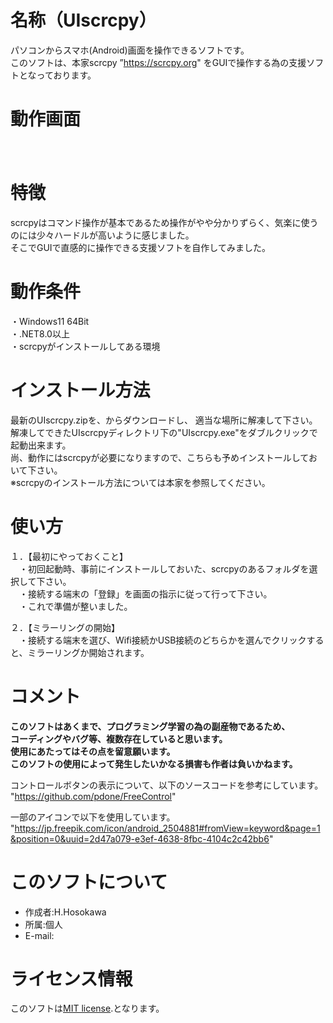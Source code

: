 # 名称（UIscrcpy）  
パソコンからスマホ(Android)画面を操作できるソフトです。  
このソフトは、本家scrcpy  ”https://scrcpy.org"  をGUIで操作する為の支援ソフトとなっております。  
  
# 動作画面  

  　
# 特徴    
scrcpyはコマンド操作が基本であるため操作がやや分かりずらく、気楽に使うのには少々ハードルが高いように感じました。  
そこでGUIで直感的に操作できる支援ソフトを自作してみました。  
  
# 動作条件  
・Windows11 64Bit  
・.NET8.0以上  
・scrcpyがインストールしてある環境  
  
# インストール方法  
最新のUIscrcpy.zipを、からダウンロードし、  適当な場所に解凍して下さい。  
解凍してできたUIscrcpyディレクトリ下の"UIscrcpy.exe"をダブルクリックで起動出来ます。  
尚、動作にはscrcpyが必要になりますので、こちらも予めインストールしておいて下さい。  
※scrcpyのインストール方法については本家を参照してください。  
  
# 使い方  
１．【最初にやっておくこと】  
　・初回起動時、事前にインストールしておいた、scrcpyのあるフォルダを選択して下さい。  
　・接続する端末の「登録」を画面の指示に従って行って下さい。  
　・これで準備が整いました。  
  
２．【ミラーリングの開始】  
　・接続する端末を選び、Wifi接続かUSB接続のどちらかを選んでクリックすると、ミラーリングか開始されます。  
  
# コメント  
**このソフトはあくまで、プログラミング学習の為の副産物であるため、**  
**コーディングやバグ等、複数存在していると思います。**  
**使用にあたってはその点を留意願います。**  
**このソフトの使用によって発生したいかなる損害も作者は負いかねます。**  
  
コントロールボタンの表示について、以下のソースコードを参考にしています。 
"https://github.com/pdone/FreeControl" 

一部のアイコンで以下を使用しています。 
"https://jp.freepik.com/icon/android_2504881#fromView=keyword&page=1&position=0&uuid=2d47a079-e3ef-4638-8fbc-4104c2c42bb6" 
  

# このソフトについて  
* 作成者:H.Hosokawa  
* 所属:個人  
* E-mail:  
  
# ライセンス情報  
このソフトは[MIT license](https://en.wikipedia.org/wiki/MIT_License).となります。  
